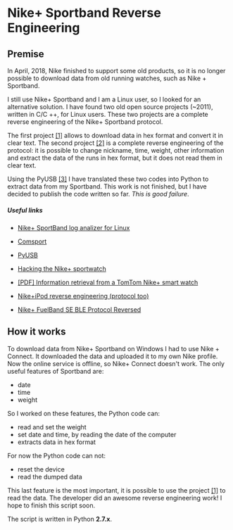 # Nike+ Sportband Reverse Engineering

## Premise

In April, 2018, Nike finished to support some old products, so it is no longer possible to download data from old running watches, such as Nike + Sportband.

I still use Nike+ Sportband and I am a Linux user, so I looked for an alternative solution. I have found two old open source projects (~2011), written in C/C ++, for Linux users. These two projects are a complete reverse engineering of the Nike+ Sportband protocol.

The first project <a href="#link_1">[1]</a> allows to download data in hex format and convert it in clear text. The second project <a href="#link_2">[2]</a> is a complete reverse engineering of the protocol: it is possible to change nickname, time, weight, other information and extract the data of the runs in hex format, but it does not read them in clear text.

Using the PyUSB <a href="#link_3">[3]</a> I have translated these two codes into Python to extract data from my Sportband. This work is not finished, but I have decided to publish the code written so far. <i>This is good failure</i>.

##### Useful links
* <a id="link_1" href="http://knz-blue.cocolog-nifty.com/memo/2010/06/nike-sportband.html">Nike+ SportBand log analizer for Linux</a>

* <a id="link_2" href="https://sourceforge.net/projects/comsport/">Comsport</a>

* <a id="link_3" href="http://pyusb.github.io/pyusb/">PyUSB</a>

* <a href="https://github.com/Jurph/sportwatch">Hacking the Nike+ sportwatch</a>

* <a href="https://www.os3.nl/_media/2013-2014/courses/ccf/smartwatches-hristo-leendert.pdf">[PDF] Information retrieval from a TomTom Nike+ smart watch</a>

* <a href="http://dmitry.gr/?r=05.Projects&proj=05.%20Nike%20plus%20iPod">Nike+iPod reverse engineering (protocol too)</a>

* <a href="https://www.evilsocket.net/2015/01/29/nike-fuelband-se-ble-protocol-reversed/">Nike+ FuelBand SE BLE Protocol Reversed</a>

## How it works

To download data from Nike+ Sportband on Windows I had to use Nike + Connect. It downloaded the data and uploaded it to my own Nike profile. Now the online service is offline, so Nike+ Connect doesn't work.
The only useful features of Sportband are:
* date
* time
* weight

So I worked on these features, the Python code can:
* read and set the weight
* set date and time, by reading the date of the computer
* extracts data in hex format

For now the Python code can not:
* reset the device
* read the dumped data

This last feature is the most important, it is possible to use the project <a href="#link_1">[1]</a> to read the data. The developer did an awesome reverse engineering work!
I hope to finish this script soon.

The script is written in Python <b>2.7.x</b>.



